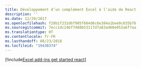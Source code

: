 ```yaml
---
title: Développement d’un complément Excel à l’aide de React
description: ''
ms.date: 12/29/2017
ms.openlocfilehash: f28b1f232d6f905f664d6c6e384a1bee0c035b76
ms.sourcegitcommit: 7ecc1dc24bf7488b53117d7a83ad60e952a6f7aa
ms.translationtype: HT
ms.contentlocale: fr-FR
ms.lasthandoff: 08/23/2018
ms.locfileid: "19438374"
---
```

[!include[Excel add-ins get started react](../includes/file-get-started-excel-react.md)]